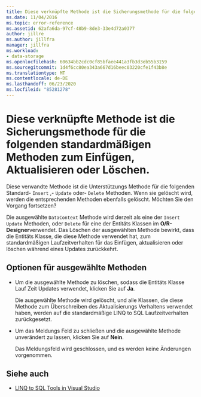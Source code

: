```yaml
---
title: Diese verknüpfte Methode ist die Sicherungsmethode für die folgenden standardmäßigen Methoden zum Einfügen, Aktualisieren oder Löschen.
ms.date: 11/04/2016
ms.topic: error-reference
ms.assetid: 62afa6da-97cf-48b9-8de3-33e4d72a0377
author: jillre
ms.author: jillfra
manager: jillfra
ms.workload:
- data-storage
ms.openlocfilehash: 60634bb2cdc0cf85bfaee441a3fb3d3eb55b3159
ms.sourcegitcommit: 1d4f6cc80ea343a667d16beec03220cfe1f43b8e
ms.translationtype: MT
ms.contentlocale: de-DE
ms.lasthandoff: 06/23/2020
ms.locfileid: "85281278"
---
```

# <a name="this-related-method-is-the-backing-method-for-the-following-default-insert-update-or-delete-methods"></a>Diese verknüpfte Methode ist die Sicherungsmethode für die folgenden standardmäßigen Methoden zum Einfügen, Aktualisieren oder Löschen.

Diese verwandte Methode ist die Unterstützungs Methode für die folgenden Standard- `Insert` ,- `Update` oder- `Delete` Methoden. Wenn sie gelöscht wird, werden die entsprechenden Methoden ebenfalls gelöscht. Möchten Sie den Vorgang fortsetzen?

Die ausgewählte `DataContext` Methode wird derzeit als eine der `Insert` `Update` Methoden, oder `Delete` für eine der Entitäts Klassen im **O/R-Designer**verwendet. Das Löschen der ausgewählten Methode bewirkt, dass die Entitäts Klasse, die diese Methode verwendet hat, zum standardmäßigen Laufzeitverhalten für das Einfügen, aktualisieren oder löschen während eines Updates zurückkehrt.

## <a name="selected-method-options"></a>Optionen für ausgewählte Methoden

- Um die ausgewählte Methode zu löschen, sodass die Entitäts Klasse Lauf Zeit Updates verwendet, klicken Sie auf **Ja**.

   Die ausgewählte Methode wird gelöscht, und alle Klassen, die diese Methode zum Überschreiben des Aktualisierungs Verhaltens verwendet haben, werden auf die standardmäßige LINQ to SQL Laufzeitverhalten zurückgesetzt.

- Um das Meldungs Feld zu schließen und die ausgewählte Methode unverändert zu lassen, klicken Sie auf **Nein**.

   Das Meldungsfeld wird geschlossen, und es werden keine Änderungen vorgenommen.

## <a name="see-also"></a>Siehe auch

- [LINQ to SQL Tools in Visual Studio](../data-tools/linq-to-sql-tools-in-visual-studio2.md)